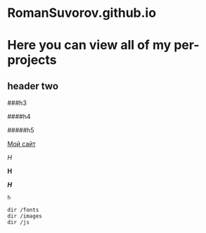 # RomanSuvorov.github.io

Here you can view all of my per-projects
==============================================



header two
--------

###h3

####h4

#####h5

[Мой сайт](http://webdesign.ru.net)

*H*

**H**

***H***

`h`

    dir /fonts
    dir /images
    dir /js
